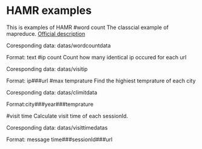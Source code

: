 HAMR examples
===
This is examples of HAMR 
#word count
The classcial example of mapreduce. [Official description](http://hadoop.apache.org/docs/current/hadoop-mapreduce-client/hadoop-mapreduce-client-core/MapReduceTutorial.html)

Coresponding data: datas/wordcountdata

Format: text
#ip count
Count how many identical ip occured for each url

Coresponding data: datas/visitip

Format: ip###url
#max temprature
Find the highiest temprature of each city

Coresponding data: datas/climitdata

Format:city###year###temprature

#visit time
Calculate visit time of each sessionId.

Coresponding data: datas/visittimedatas

Format: message time###sessionId###url